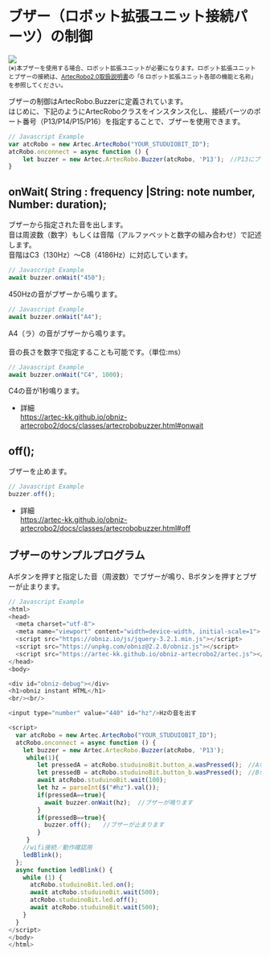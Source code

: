# ブザー（ロボット拡張ユニット接続パーツ）の制御

![](https://i.imgur.com/ELcX4Sx.jpg)<br>
<small>(※)本ブザーを使用する場合、ロボット拡張ユニットが必要になります。ロボット拡張ユニットとブザーの接続は、[ArtecRobo2.0取扱説明書](https://www.artec-kk.co.jp/artecrobo2/pdf/jp/82541man_K0419_J.pdf)の「6 ロボット拡張ユニット各部の機能と名称」を参照してください。<br></small>


ブザーの制御はArtecRobo.Buzzerに定義されています。</br>
はじめに、下記のようにArtecRoboクラスをインスタンス化し、接続パーツのポート番号（P13/P14/P15/P16）を指定することで、ブザーを使用できます。
```Javascript
// Javascript Example
var atcRobo = new Artec.ArtecRobo("YOUR_STUDUIOBIT_ID");
atcRobo.onconnect = async function () {
    let buzzer = new Artec.ArtecRobo.Buzzer(atcRobo, 'P13');　//P13にブザーを接続する場合
}
```



## onWait( String : frequency |String: note number, Number: duration);

ブザーから指定された音を出します。</br>
音は周波数（数字）もしくは音階（アルファベットと数字の組み合わせ）で記述します。</br>
音階はC3（130Hz）～C8（4186Hz）に対応しています。</br>

```Javascript
// Javascript Example
await buzzer.onWait("450");
```
 450Hzの音がブザーから鳴ります。


```Javascript
// Javascript Example
await buzzer.onWait("A4");
```
A4（ラ）の音がブザーから鳴ります。</br>
</br>
音の長さを数字で指定することも可能です。（単位:ms）
```Javascript
// Javascript Example
await buzzer.onWait("C4", 1000);
```
C4の音が1秒鳴ります。</br>
* 詳細<br>
https://artec-kk.github.io/obniz-artecrobo2/docs/classes/artecrobobuzzer.html#onwait


## off();

ブザーを止めます。

```Javascript
// Javascript Example
buzzer.off();
```
* 詳細<br>
https://artec-kk.github.io/obniz-artecrobo2/docs/classes/artecrobobuzzer.html#off


## ブザーのサンプルプログラム
Aボタンを押すと指定した音（周波数）でブザーが鳴り、Bボタンを押すとブザーが止まります。

```Javascript
// Javascript Example
<html>
<head>
  <meta charset="utf-8">
  <meta name="viewport" content="width=device-width, initial-scale=1">
  <script src="https://obniz.io/js/jquery-3.2.1.min.js"></script>
  <script src="https://unpkg.com/obniz@2.2.0/obniz.js"></script>
  <script src="https://artec-kk.github.io/obniz-artecrobo2/artec.js"></script>
</head>
<body>

<div id="obniz-debug"></div>
<h1>obniz instant HTML</h1>
<br/><br/>

<input type="number" value="440" id="hz"/>Hzの音を出す

<script>
  var atcRobo = new Artec.ArtecRobo("YOUR_STUDUIOBIT_ID");
  atcRobo.onconnect = async function () {
    let buzzer = new Artec.ArtecRobo.Buzzer(atcRobo, 'P13');
     while(1){
        let pressedA = atcRobo.studuinoBit.button_a.wasPressed();　//Aボタンが押されたときtrueを返します
        let pressedB = atcRobo.studuinoBit.button_b.wasPressed();　//Bボタンが押されたときtrueを返します
        await atcRobo.studuinoBit.wait(100);
        let hz = parseInt($("#hz").val());
        if(pressedA==true){
          await buzzer.onWait(hz);  //ブザーが鳴ります
        }
        if(pressedB==true){
          buzzer.off();　　//ブザーが止まります
        }
     }
    //wifi接続／動作確認用
    ledBlink();
  };
  async function ledBlink() {
    while (1) {
      atcRobo.studuinoBit.led.on();
      await atcRobo.studuinoBit.wait(500);
      atcRobo.studuinoBit.led.off();
      await atcRobo.studuinoBit.wait(500);
    }
  }
</script>
</body>
</html>
```



